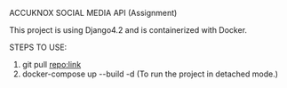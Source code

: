 ACCUKNOX SOCIAL MEDIA API (Assignment)

This project is using Django4.2 and is containerized with Docker.

STEPS TO USE:
1) git pull <repo:link>
2) docker-compose up --build -d (To run the project in detached mode.)
